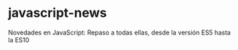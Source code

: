 # javascript-news
Novedades en JavaScript: Repaso a todas ellas, desde la versión ES5 hasta la ES10
